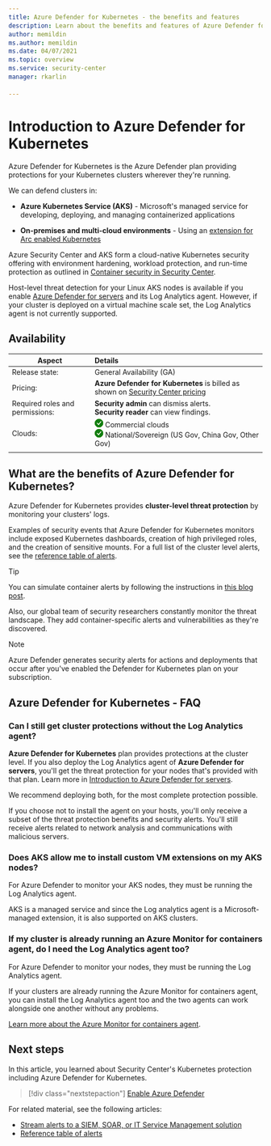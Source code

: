 ```yaml
---
title: Azure Defender for Kubernetes - the benefits and features
description: Learn about the benefits and features of Azure Defender for Kubernetes.
author: memildin
ms.author: memildin
ms.date: 04/07/2021
ms.topic: overview
ms.service: security-center
manager: rkarlin

---
```


# Introduction to Azure Defender for Kubernetes

Azure Defender for Kubernetes is the Azure Defender plan providing protections for your Kubernetes clusters wherever they're running. 

We can defend clusters in:

- **Azure Kubernetes Service (AKS)** - Microsoft's managed service for developing, deploying, and managing containerized applications

- **On-premises and multi-cloud environments** - Using an [extension for Arc enabled Kubernetes](defender-for-kubernetes-azure-arc.md)

Azure Security Center and AKS form a cloud-native Kubernetes security offering with environment hardening, workload protection, and run-time protection as outlined in [Container security in Security Center](container-security.md).

Host-level threat detection for your Linux AKS nodes is available if you enable [Azure Defender for servers](defender-for-servers-introduction.md) and its Log Analytics agent. However, if your cluster is deployed on a virtual machine scale set, the Log Analytics agent is not currently supported.



## Availability

|Aspect|Details|
|----|:----|
|Release state:|General Availability (GA)|
|Pricing:|**Azure Defender for Kubernetes** is billed as shown on [Security Center pricing](https://azure.microsoft.com/pricing/details/security-center/)|
|Required roles and permissions:|**Security admin** can dismiss alerts.<br>**Security reader** can view findings.|
|Clouds:|![Yes](./media/icons/yes-icon.png) Commercial clouds<br>![Yes](./media/icons/yes-icon.png) National/Sovereign (US Gov, China Gov, Other Gov)|
|||

## What are the benefits of Azure Defender for Kubernetes?

Azure Defender for Kubernetes provides **cluster-level threat protection** by monitoring your clusters' logs.

Examples of security events that Azure Defender for Kubernetes monitors include exposed Kubernetes dashboards, creation of high privileged roles, and the creation of sensitive mounts. For a full list of the cluster level alerts, see the [reference table of alerts](alerts-reference.md#alerts-akscluster).

> [!TIP]
> You can simulate container alerts by following the instructions in [this blog post](https://techcommunity.microsoft.com/t5/azure-security-center/how-to-demonstrate-the-new-containers-features-in-azure-security/ba-p/1011270).

Also, our global team of security researchers constantly monitor the threat landscape. They add container-specific alerts and vulnerabilities as they're discovered.

>[!NOTE]
> Azure Defender generates security alerts for actions and deployments that occur after you've enabled the Defender for Kubernetes plan on your subscription.




## Azure Defender for Kubernetes - FAQ

### Can I still get cluster protections without the Log Analytics agent?

**Azure Defender for Kubernetes** plan provides protections at the cluster level. If you also deploy the Log Analytics agent of **Azure Defender for servers**, you'll get the threat protection for your nodes that's provided with that plan. Learn more in [Introduction to Azure Defender for servers](defender-for-servers-introduction.md).

We recommend deploying both, for the most complete protection possible.

If you choose not to install the agent on your hosts, you'll only receive a subset of the threat protection benefits and security alerts. You'll still receive alerts related to network analysis and communications with malicious servers.

### Does AKS allow me to install custom VM extensions on my AKS nodes?
For Azure Defender to monitor your AKS nodes, they must be running the Log Analytics agent. 

AKS is a managed service and since the Log analytics agent is a Microsoft-managed extension, it is also supported on AKS clusters.

### If my cluster is already running an Azure Monitor for containers agent, do I need the Log Analytics agent too?
For Azure Defender to monitor your nodes, they must be running the Log Analytics agent.

If your clusters are already running the Azure Monitor for containers agent, you can install the Log Analytics agent too and the two agents can work alongside one another without any problems.

[Learn more about the Azure Monitor for containers agent](../azure-monitor/containers/container-insights-manage-agent.md).


## Next steps

In this article, you learned about Security Center's Kubernetes protection including Azure Defender for Kubernetes. 

> [!div class="nextstepaction"]
> [Enable Azure Defender](enable-azure-defender.md)

For related material, see the following articles: 

- [Stream alerts to a SIEM, SOAR, or IT Service Management solution](export-to-siem.md)
- [Reference table of alerts](alerts-reference.md)
